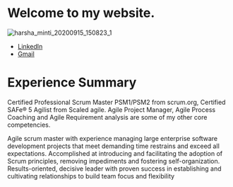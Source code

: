 # Welcome to my website. 
![harsha_minti_20200915_150823_1](https://user-images.githubusercontent.com/102157614/162603129-a1fb2100-a902-4663-9f77-40f70b8403e2.jpg)

- [LinkedIn](https://linkedin.com/in/harsha-vardhana-75a2359a)
- [Gmail](https://mail.google.com/mail/u/0/?tab=rm&ogbl#inbox)


# Experience Summary


Certified Professional Scrum Master PSM1/PSM2 from scrum.org, Certified SAFe® 5 Agilist from Scaled agile. Agile Project Manager, Agile Process Coaching and Agile Requirement analysis are some of my other core competencies.

Agile scrum master with experience managing large enterprise software development projects that meet demanding time restrains and exceed all expectations. Accomplished at introducing and facilitating the adoption of Scrum principles, removing impediments and fostering self-organization. Results-oriented, decisive leader with proven success in establishing and cultivating relationships to build team focus and flexibility
